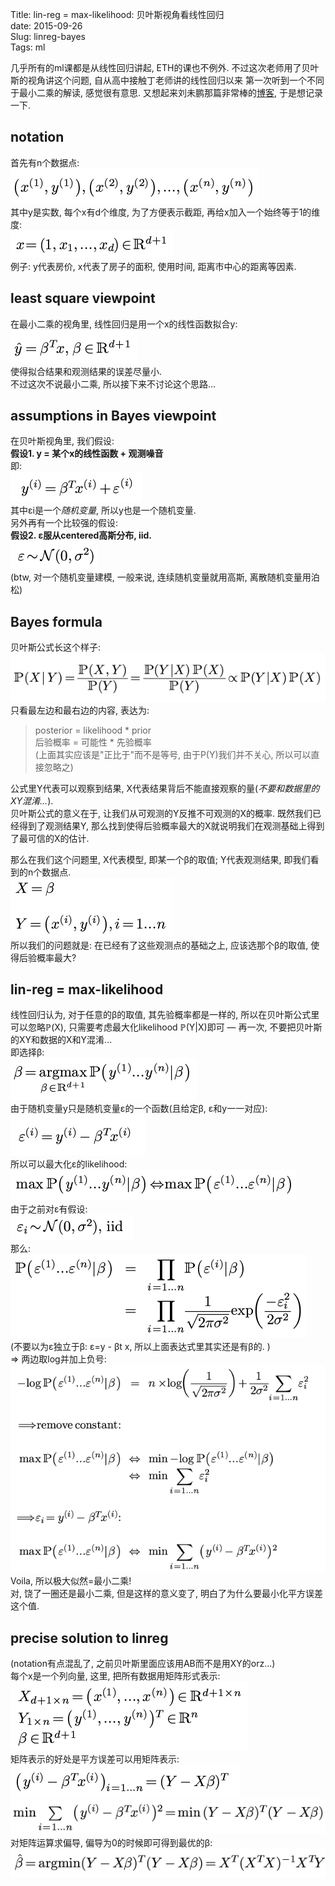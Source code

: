 Title: lin-reg = max-likelihood: 贝叶斯视角看线性回归   
date: 2015-09-26   
Slug: linreg-bayes   
Tags: ml   
   
   
几乎所有的ml课都是从线性回归讲起, ETH的课也不例外. 不过这次老师用了贝叶斯的视角讲这个问题, 自从高中接触丁老师讲的线性回归以来 第一次听到一个不同于最小二乘的解读, 感觉很有意思. 又想起来刘未鹏那篇非常棒的[博客](http://mindhacks.cn/2008/09/21/the-magical-bayesian-method/), 于是想记录一下.    
   
notation   
--------   
首先有n个数据点:    
![](linreg-bayes/pasted_image001.png)   
其中y是实数, 每个x有d个维度, 为了方便表示截距, 再给x加入一个始终等于1的维度:    
![](linreg-bayes/pasted_image002.png)   
例子: y代表房价, x代表了房子的面积, 使用时间, 距离市中心的距离等因素.   
   
least square viewpoint   
----------------------   
在最小二乘的视角里, 线性回归是用一个x的线性函数拟合y:    
![](linreg-bayes/pasted_image003.png)   
使得拟合结果和观测结果的误差尽量小.    
不过这次不说最小二乘, 所以接下来不讨论这个思路...   
   
assumptions in Bayes viewpoint   
------------------------------   
在贝叶斯视角里, 我们假设:   
**假设1. y = 某个x的线性函数 + 观测噪音**   
即:    
![](linreg-bayes/pasted_image006.png)   
其中εi是一个*随机变量*, 所以y也是一个随机变量.    
另外再有一个比较强的假设:   
**假设2.  ε服从centered高斯分布, iid.**   
![](linreg-bayes/pasted_image007.png)   
(btw, 对一个随机变量建模, 一般来说, 连续随机变量就用高斯, 离散随机变量用泊松)   
   
Bayes formula   
-------------   
贝叶斯公式长这个样子:    
![](linreg-bayes/pasted_image004.png)   
只看最左边和最右边的内容, 表达为:    
>posterior = likelihood * prior   
后验概率 = 可能性 * 先验概率   
(上面其实应该是"正比于"而不是等号, 由于P(Y)我们并不关心, 所以可以直接忽略之)   
   
公式里Y代表可以观察到结果, X代表结果背后不能直接观察的量(*不要和数据里的XY混淆...*).    
贝叶斯公式的意义在于, 让我们从可观测的Y反推不可观测的X的概率. 既然我们已经得到了观测结果Y, 那么找到使得后验概率最大的X就说明我们在观测基础上得到了最可信的X的估计.    
   
那么在我们这个问题里, X代表模型, 即某一个β的取值; Y代表观测结果, 即我们看到的n个数据点.    
![](linreg-bayes/pasted_image005.png)   
所以我们的问题就是: 在已经有了这些观测点的基础之上, 应该选那个β的取值, 使得后验概率最大?   
   
lin-reg = max-likelihood   
------------------------   
线性回归认为, 对于任意的β的取值, 其先验概率都是一样的, 所以在贝叶斯公式里可以忽略ℙ(X), 只需要考虑最大化likelihood ℙ(Y|​X)即可 — 再一次, 不要把贝叶斯的XY和数据的X和Y混淆...    
即选择β:   
![](linreg-bayes/pasted_image015.png)    
由于随机变量y只是随机变量ε的一个函数(且给定β, ε和y一一对应):    
![](linreg-bayes/pasted_image008.png)   
所以可以最大化ε的likelihood:    
![](linreg-bayes/pasted_image009.png)   
由于之前对ε有假设:    
![](linreg-bayes/pasted_image010.png)   
那么:    
![](linreg-bayes/pasted_image011.png)   
(不要以为ε独立于β: ε=y - βt x, 所以上面表达式里其实还是有β的. )   
⇒ 两边取log并加上负号:    
![](linreg-bayes/pasted_image014.png)   
Voila, 所以极大似然=最小二乘!    
对, 饶了一圈还是最小二乘, 但是这样的意义变了, 明白了为什么要最小化平方误差这个值.   
   
precise solution to linreg   
--------------------------   
(notation有点混乱了, 之前贝叶斯里面应该用AB而不是用XY的orz...)   
每个x是一个列向量, 这里, 把所有数据用矩阵形式表示:    
![](linreg-bayes/pasted_image016.png)   
矩阵表示的好处是平方误差可以用矩阵表示:    
![](linreg-bayes/pasted_image017.png)   
![](linreg-bayes/pasted_image018.png)   
对矩阵运算求偏导, 偏导为0的时候即可得到最优的β:   
![](linreg-bayes/pasted_image019.png)   
   
